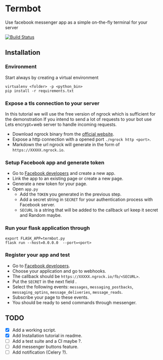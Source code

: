 # Termbot
Use facebook messenger app as a simple on-the-fly terminal for your server

[![Build Status](https://travis-ci.org/piratos/Termbot.svg?branch=master)](https://travis-ci.org/piratos/Termbot)

## Installation


### Environment
Start always by creating a virtual environment
```
virtualenv <folder> -p <python_bin>
pip install -r requirements.txt
```


### Expose a tls connection to your server
In this tutorial we will use the free version of ngrock which is sufficient for the demonstration
If you intend to send a lot of requests to your bot use Lets encrypt+web server to handle incoming requests.

* Download ngrock binary from the [official website](https://ngrok.com/download).
* Expose a http connection with a opened port `./ngrock http <port>`.
* Markdown the url ngrock will generate in the form of `https://XXXXX.ngrock.io`.


### Setup Facebook app and generate token
* Go to [Facebook developers](https://developers.facebook.com) and create a new app.
* Link the app to an existing page or create a new page.
* Generate a new token for your page.
* Open `app.py`
  * Add the `TOKEN` you generated in the previous step.
  * Add a secret string in `SECRET` for your authentication process with Facebook server.
  * `SECURL` is a string that will be added to the callback url keep it secret and Random maybe.

### Run your flask application through
```
export FLASK_APP=termbot.py
flask run --host=0.0.0.0  --port=<port>
```

### Register your app and test
* Go to [Facebook developers](https://developers.facebook.com).
* Choose your application and go to webhooks.
* The callback should be `https://XXXXX.ngrock.io/fb/<SECURL>`.
* Put the `SECRET` in the next field .
* Select the following events: `messages`, `messaging_postbacks`, `messaging_optins`, `message_deliveries`, `message_reads`.
* Subscribe your page to these events.
* You should be ready to send commands through messenger.


## TODO
- [x] Add a working script.
- [x] Add Installation tutorial in readme.
- [ ] Add a test suite and a CI maybe ?.
- [ ] Add messenger buttons feature.
- [ ] Add notification (Celery ?).

